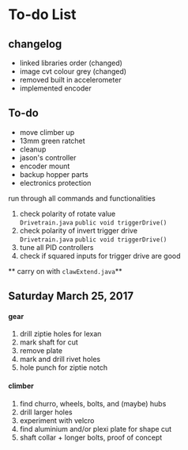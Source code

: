 # To-do List

## changelog
- linked libraries order (changed)
- image cvt colour grey (changed)
- removed built in accelerometer
- implemented encoder

## To-do
- move climber up
- 13mm green ratchet
- cleanup
- jason's controller
- encoder mount
- backup hopper parts
- electronics protection

run through all commands and functionalities

1. check polarity of rotate value  
`Drivetrain.java` `public void triggerDrive()`
2. check polarity of invert trigger drive  
`Drivetrain.java` `public void triggerDrive()`
3. tune all PID controllers
4. check if squared inputs for trigger drive are good

** carry on with `clawExtend.java`**

## Saturday March 25, 2017
#### gear
1. drill ziptie holes for lexan
2. mark shaft for cut
3. remove plate
4. mark and drill rivet holes
5. hole punch for ziptie notch

#### climber
1. find churro, wheels, bolts, and (maybe) hubs
2. drill larger holes
3. experiment with velcro
4. find aluminium and/or plexi plate for shape cut
5. shaft collar + longer bolts, proof of concept
